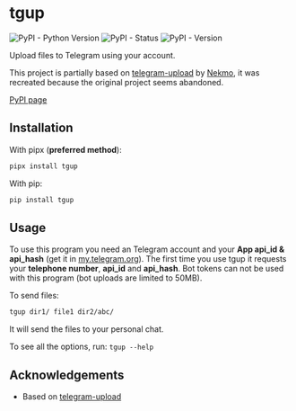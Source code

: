 # tgup

![PyPI - Python Version](https://img.shields.io/pypi/pyversions/tgup?link=https%3A%2F%2Fpypi.org%2Fproject%2Ftgup%2F)
![PyPI - Status](https://img.shields.io/pypi/status/tgup?link=https%3A%2F%2Fpypi.org%2Fproject%2Ftgup%2F)
![PyPI - Version](https://img.shields.io/pypi/v/tgup?link=https%3A%2F%2Fpypi.org%2Fproject%2Ftgup%2F)

Upload files to Telegram using your account.

This project is partially based on [telegram-upload](https://github.com/Nekmo/telegram-upload) by [Nekmo](https://github.com/Nekmo),
it was recreated because the original project seems abandoned.

[PyPI page](https://pypi.org/project/tgup/)

## Installation

With pipx (**preferred method**):
```bash
pipx install tgup
```

With pip:
```bash
pip install tgup
```

## Usage

To use this program you need an Telegram account and your **App api_id & api_hash** (get it in
[my.telegram.org](https://my.telegram.org)). The first time you use tgup it requests your
**telephone number**, **api_id** and **api_hash**. Bot tokens can not be used with this program (bot uploads are limited to
50MB).

To send files:
```bash
tgup dir1/ file1 dir2/abc/
```
It will send the files to your personal chat.

To see all the options, run: `tgup --help`

## Acknowledgements

- Based on [telegram-upload](https://github.com/Nekmo/telegram-upload)
